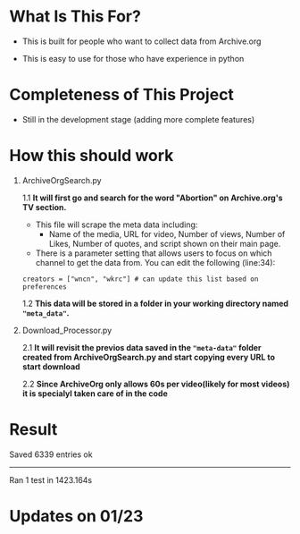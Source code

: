 # What Is This For? 

* This is built for people who want to collect data from Archive.org
  
* This is easy to use for those who have experience in python

# Completeness of This Project

* Still in the development stage (adding more complete features)

# How this should work 

1. ArchiveOrgSearch.py 

   1.1 **It will first go and search for the word "Abortion" on Archive.org's TV section.**
     - This file will scrape the meta data including:
       - Name of the media, URL for video, Number of views, Number of Likes, Number of quotes, and script shown on their main page.  
     - There is a parameter setting that allows users to focus on which channel to get the data from. You can edit the following (line:34): 
    ```
    creators = ["wncn", "wkrc"] # can update this list based on preferences 
    ```
    1.2 **This data will be stored in a folder in your working directory named `"meta_data"`.**

2. Download_Processor.py

    2.1 **It will revisit the previos data saved in the `"meta-data"` folder created from ArchiveOrgSearch.py and start copying every URL to start download**

    2.2 **Since ArchiveOrg only allows 60s per video(likely for most videos) it is specialyl taken care of in the code**


# Result 

Saved 6339 entries
ok

----------------------------------------------------------------------
Ran 1 test in 1423.164s

# Updates on 01/23 
